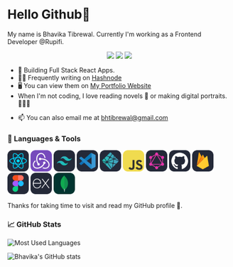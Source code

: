 <!-- bhtibrewal is a special repository: its README.md will appear on your profile! -->

<!-- ![Header](https://github.com/bhtibrewal/bhtibrewal/blob/main/images/cover.png) -->

# Hello Github👋
My name is Bhavika Tibrewal. Currently I'm working as a Frontend Developer @Rupifi.

<p align="center">
<a href="https://bhavika-tibrewal.hashnode.dev/" target="_blank"><img src="https://img.shields.io/badge/Hashnode-2962FF?style=for-the-badge&logo=hashnode&logoColor=white"></a>
<a href="https://twitter.com/bhtibrewal" target="_blank"><img src="https://img.shields.io/badge/Twitter-%231DA1F2.svg?style=for-the-badge&logo=Twitter&logoColor=white"></a>
<a href="https://www.buymeacoffee.com/bhtibrewalY" target="_blank"><img src="https://img.shields.io/badge/Buy%20Me%20a%20Coffee-ffdd00?style=for-the-badge&logo=buy-me-a-coffee&logoColor=black"></a>
</p>

- 📱 Building Full Stack React Apps.
- ✍🏼 Frequently writing on [Hashnode](https://bhavika-tibrewal.hashnode.dev/)
- 🖥 You can view them on [My Portfolio Website](https://bhavika-developer.netlify.app/)
- When I'm not coding, I love reading novels 📖 or making digital portraits. 👩🏼‍🎨
<!-- - 💬Feel free to reach out to me for some interesting talk. -->
- 📫 You can also email me at [bhtibrewal@gmail.com](https://github.com/bhtibrewal/bhtibrewal)

### 🔧 Languages & Tools

<p>
<img src="https://github.com/tandpfun/skill-icons/blob/main/icons/React-Dark.svg" width="48">  
<img src="https://github.com/tandpfun/skill-icons/blob/main/icons/Redux.svg" width="48">  
<img src="https://github.com/tandpfun/skill-icons/blob/main/icons/TailwindCSS-Dark.svg" width="48">  
<img src="https://github.com/tandpfun/skill-icons/blob/main/icons/VSCode-Dark.svg" width="48">  
<img src="https://github.com/tandpfun/skill-icons/blob/main/icons/Netlify-Dark.svg" width="48">  
<img src="https://github.com/tandpfun/skill-icons/blob/main/icons/JavaScript.svg" width="48">   
<img src="https://github.com/tandpfun/skill-icons/blob/main/icons/GraphQL-Dark.svg" width="48">  
<img src="https://github.com/tandpfun/skill-icons/blob/main/icons/Github-Dark.svg" width="48">  
<img src="https://github.com/tandpfun/skill-icons/blob/main/icons/Firebase-Dark.svg" width="48">  
<img src="https://github.com/tandpfun/skill-icons/blob/main/icons/Figma-Dark.svg" width="48"> 
<img src="https://github.com/tandpfun/skill-icons/blob/main/icons/ExpressJS-Dark.svg" width="48">
<img src=" https://github.com/tandpfun/skill-icons/blob/main/icons/MongoDB.svg" width="48">
</p>

Thanks for taking time to visit and read my GitHub profile 💙.

### &#x1f4c8; GitHub Stats

<!--  -->
![Most Used Languages](https://github-readme-stats.vercel.app/api/top-langs/?username=bhtibrewal&title_color=ffffff&text_color=c9cacc&icon_color=2bbc8a&bg_color=1d1f21&langs_count=3)

![Bhavika's GitHub stats](https://github-readme-stats.vercel.app/api?username=bhtibrewal&count_private=true&show_icons=true&theme=radical)

<!-- ![Github Stats](https://github-readme-stats.vercel.app/api?username=bhtibrewal&show_icons=true&line_height=27&count_private=true&title_color=ffffff&text_color=c9cacc&icon_color=2bbc8a&bg_color=1d1f21) -->

<!--  -->
<!-- ### Pinned Repos
[![ Bhavika's Repo](https://github-readme-stats.vercel.app/api/pin/?username=bhtibrewal&repo=portfolio&title_color=ffffff&text_color=c9cacc&icon_color=2bbc8a&bg_color=22272e)](https://github.com/bhtibrewal/portfolio)

[![ Bhavika's Repo](https://github-readme-stats.vercel.app/api/pin/?username=bhtibrewal&repo=amazon-clone&title_color=ffffff&text_color=c9cacc&icon_color=2bbc8a&bg_color=22272e)](https://github.com/bhtibrewal/amazon-clone)

[![ Bhavika's Repo](https://github-readme-stats.vercel.app/api/pin/?username=bhtibrewal&repo=Is_Your_Birthday_a_Palidrome&title_color=ffffff&text_color=c9cacc&icon_color=2bbc8a&bg_color=22272e) ](https://github.com/bhtibrewal/Is_Your_Birthday_a_Palidrome) -->




